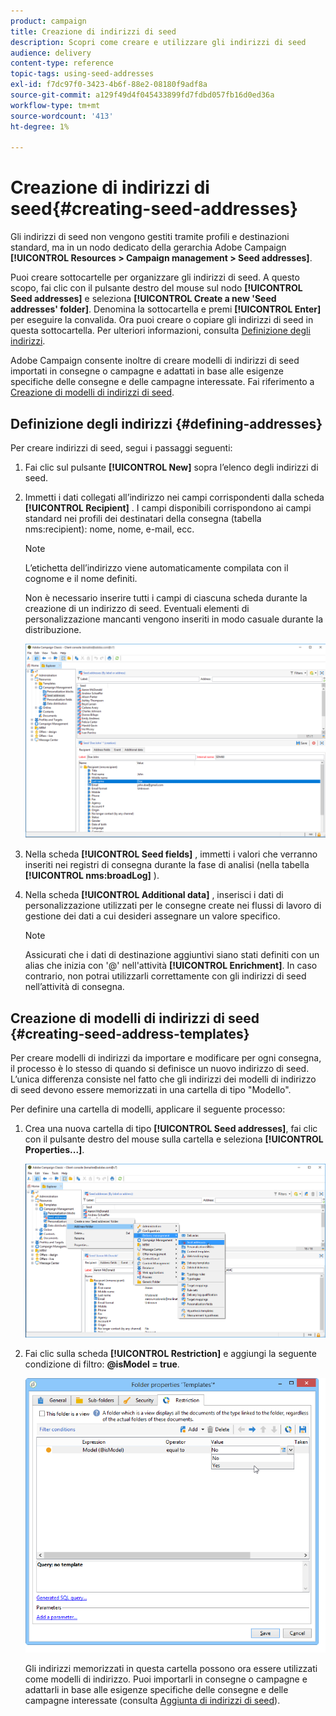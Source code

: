 ```yaml
---
product: campaign
title: Creazione di indirizzi di seed
description: Scopri come creare e utilizzare gli indirizzi di seed
audience: delivery
content-type: reference
topic-tags: using-seed-addresses
exl-id: f7dc97f0-3423-4b6f-88e2-08180f9adf8a
source-git-commit: a129f49d4f045433899fd7fdbd057fb16d0ed36a
workflow-type: tm+mt
source-wordcount: '413'
ht-degree: 1%

---
```


# Creazione di indirizzi di seed{#creating-seed-addresses}

Gli indirizzi di seed non vengono gestiti tramite profili e destinazioni standard, ma in un nodo dedicato della gerarchia Adobe Campaign **[!UICONTROL Resources > Campaign management > Seed addresses]**.

Puoi creare sottocartelle per organizzare gli indirizzi di seed. A questo scopo, fai clic con il pulsante destro del mouse sul nodo **[!UICONTROL Seed addresses]** e seleziona **[!UICONTROL Create a new 'Seed addresses' folder]**. Denomina la sottocartella e premi **[!UICONTROL Enter]** per eseguire la convalida. Ora puoi creare o copiare gli indirizzi di seed in questa sottocartella. Per ulteriori informazioni, consulta [Definizione degli indirizzi](#defining-addresses).

Adobe Campaign consente inoltre di creare modelli di indirizzi di seed importati in consegne o campagne e adattati in base alle esigenze specifiche delle consegne e delle campagne interessate. Fai riferimento a [Creazione di modelli di indirizzi di seed](#creating-seed-address-templates).

## Definizione degli indirizzi {#defining-addresses}

Per creare indirizzi di seed, segui i passaggi seguenti:

1. Fai clic sul pulsante **[!UICONTROL New]** sopra l’elenco degli indirizzi di seed.
1. Immetti i dati collegati all’indirizzo nei campi corrispondenti dalla scheda **[!UICONTROL Recipient]** . I campi disponibili corrispondono ai campi standard nei profili dei destinatari della consegna (tabella nms:recipient): nome, nome, e-mail, ecc.

   >[!NOTE]
   >
   >L’etichetta dell’indirizzo viene automaticamente compilata con il cognome e il nome definiti.
   >
   >Non è necessario inserire tutti i campi di ciascuna scheda durante la creazione di un indirizzo di seed. Eventuali elementi di personalizzazione mancanti vengono inseriti in modo casuale durante la distribuzione.

   ![](assets/s_ncs_user_seedlist_new_address.png)

1. Nella scheda **[!UICONTROL Seed fields]** , immetti i valori che verranno inseriti nei registri di consegna durante la fase di analisi (nella tabella **[!UICONTROL nms:broadLog]** ).

1. Nella scheda **[!UICONTROL Additional data]** , inserisci i dati di personalizzazione utilizzati per le consegne create nei flussi di lavoro di gestione dei dati a cui desideri assegnare un valore specifico.

   >[!NOTE]
   >
   >Assicurati che i dati di destinazione aggiuntivi siano stati definiti con un alias che inizia con &#39;@&#39; nell&#39;attività **[!UICONTROL Enrichment]**. In caso contrario, non potrai utilizzarli correttamente con gli indirizzi di seed nell’attività di consegna.

## Creazione di modelli di indirizzi di seed {#creating-seed-address-templates}

Per creare modelli di indirizzi da importare e modificare per ogni consegna, il processo è lo stesso di quando si definisce un nuovo indirizzo di seed. L’unica differenza consiste nel fatto che gli indirizzi dei modelli di indirizzo di seed devono essere memorizzati in una cartella di tipo &quot;Modello&quot;.

Per definire una cartella di modelli, applicare il seguente processo:

1. Crea una nuova cartella di tipo **[!UICONTROL Seed addresses]**, fai clic con il pulsante destro del mouse sulla cartella e seleziona **[!UICONTROL Properties...]**.

   ![](assets/s_ncs_user_seedlist_template_folder.png)

1. Fai clic sulla scheda **[!UICONTROL Restriction]** e aggiungi la seguente condizione di filtro: **@isModel = true**.

   ![](assets/s_ncs_user_seedlist_folder_is_model.png)

   Gli indirizzi memorizzati in questa cartella possono ora essere utilizzati come modelli di indirizzo. Puoi importarli in consegne o campagne e adattarli in base alle esigenze specifiche delle consegne e delle campagne interessate (consulta [Aggiunta di indirizzi di seed](adding-seed-addresses.md)).
